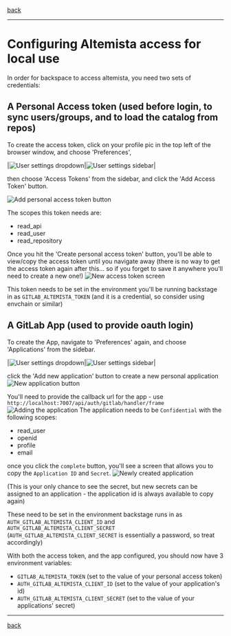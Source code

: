 [back](./README.md)

---

# Configuring Altemista access for local use

In order for backspace to access altemista, you need two sets of credentials:
## A Personal Access token (used before login, to sync users/groups, and to load the catalog from repos)

To create the access token, click on your profile pic in the top left of the browser window, and choose 'Preferences',

|![User settings dropdown](images/navigate-to-preferences.png)|![User settings sidebar](images/preferences-sidebar.png)|

then choose 'Access Tokens' from the sidebar, and click the 'Add Access Token' button.

![Add personal access token button](images/add-pat-button.png)

The scopes this token needs are:
* read_api
* read_user
* read_repository

Once you hit the 'Create personal access token' button, you'll be able to view/copy the access token until you navigate away
(there is no way to get the access token again after this... so if you forget to save it anywhere you'll need to create a new one!)
![New access token screen](images/new-pat.png)

This token needs to be set in the environment you'll be running backstage in as `GITLAB_ALTEMISTA_TOKEN`
(and it is a credential, so consider using envchain or similar)

## A GitLab App (used to provide oauth login)

To create the App, navigate to 'Preferences' again, and choose 'Applications' from the sidebar.

|![User settings dropdown](images/navigate-to-preferences.png)|![User settings sidebar](images/preferences-sidebar.png)|

click the 'Add new application' button to create a new personal application
![New application button](images/add-application-button.png)

You'll need to provide the callback url for the app - use `http://localhost:7007/api/auth/gitlab/handler/frame`
![Adding the application](images/add-application.png)
The application needs to be `Confidential`  with the following scopes:
* read_user
* openid
* profile
* email

once you click the `complete` button, you'll see a screen that allows you to copy the `Application ID` and `Secret`.
![Newly created application](images/new-application-created.png)

(This is your only chance to see the secret, but new secrets can be assigned to an application - the application id is always available to copy again)

These need to be set in the environment backstage runs in as `AUTH_GITLAB_ALTEMISTA_CLIENT_ID` and `AUTH_GITLAB_ALTEMISTA_CLIENT_SECRET`
(`AUTH_GITLAB_ALTEMISTA_CLIENT_SECRET` is essentially a password, so treat accordingly)


With both the access token, and the app configured, you should now have 3 environment variables:
* `GITLAB_ALTEMISTA_TOKEN` (set to the value of your personal access token)
* `AUTH_GITLAB_ALTEMISTA_CLIENT_ID` (set to the value of your application's id)
* `AUTH_GITLAB_ALTEMISTA_CLIENT_SECRET` (set to the value of your applications' secret)


---
[back](./README.md)
